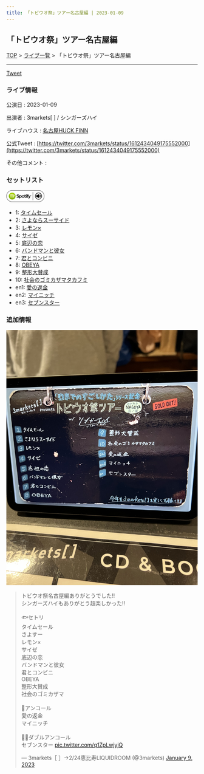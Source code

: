 ```yaml
---
title: 「トビウオ祭」ツアー名古屋編 | 2023-01-09
---
```

## 「トビウオ祭」ツアー名古屋編

[TOP](/setlist/) > [ライブ一覧](lives.html) > 「トビウオ祭」ツアー名古屋編

___

<a href="https://twitter.com/share?ref_src=twsrc%5Etfw" data-text="3markets[ ]セットリスト > 「トビウオ祭」ツアー名古屋編" class="twitter-share-button" data-via="3markets" data-hashtags="3markets" data-related="3markets" data-show-count="false">Tweet</a>

### ライブ情報

公演日
:    2023-01-09

出演者
:    3markets[ ] / シンガーズハイ

ライブハウス
:    [名古屋HUCK FINN](livehouse025.html)

公式Tweet
:    [https://twitter.com/3markets/status/1612434049175552000](https://twitter.com/3markets/status/1612434049175552000)

その他コメント
:    

### セットリスト


[![play with spotify](images/spotify-icon.png)](https://open.spotify.com/playlist/3IIUbR5cvUDF5kk6GezeIv)



*  1: [タイムセール](song007.html)
*  2: [さよならスーサイド](song013.html)
*  3: [レモン×](song003.html)
*  4: [サイゼ](song004.html)
*  5: [底辺の恋](song008.html)
*  6: [バンドマンと彼女](song009.html)
*  7: [君とコンビニ](song024.html)
*  8: [OBEYA](song021.html)
*  9: [整形大賛成](song005.html)
*  10: [社会のゴミカザマタカフミ](song002.html)
*  en1: [愛の返金](song012.html)
*  en2: [マイニッチ](song046.html)
*  en3: [セブンスター](song020.html)


### 追加情報

[![セトリ画像](images/049.jpg)](images/049.jpg)


<blockquote class="twitter-tweet"><p lang="ja" dir="ltr">トビウオ祭名古屋編ありがとうでした‼︎<br>シンガーズハイもありがとう超楽しかった‼︎<br><br>🐟セトリ<br>タイムセール<br>さよすー<br>レモン×<br>サイゼ<br>底辺の恋<br>バンドマンと彼女<br>君とコンビニ<br>OBEYA<br>整形大賛成<br>社会のゴミカザマ<br><br>👏アンコール<br>愛の返金<br>マイニッチ<br><br>👏👏ダブルアンコール<br>セブンスター <a href="https://t.co/q1ZpLwjyjQ">pic.twitter.com/q1ZpLwjyjQ</a></p>&mdash; 3markets［ ］→2/24恵比寿LIQUIDROOM (@3markets) <a href="https://twitter.com/3markets/status/1612434049175552000?ref_src=twsrc%5Etfw">January 9, 2023</a></blockquote>
<script async src="https://platform.twitter.com/widgets.js" charset="utf-8"></script>




<script async src="https://platform.twitter.com/widgets.js" charset="utf-8"></script>